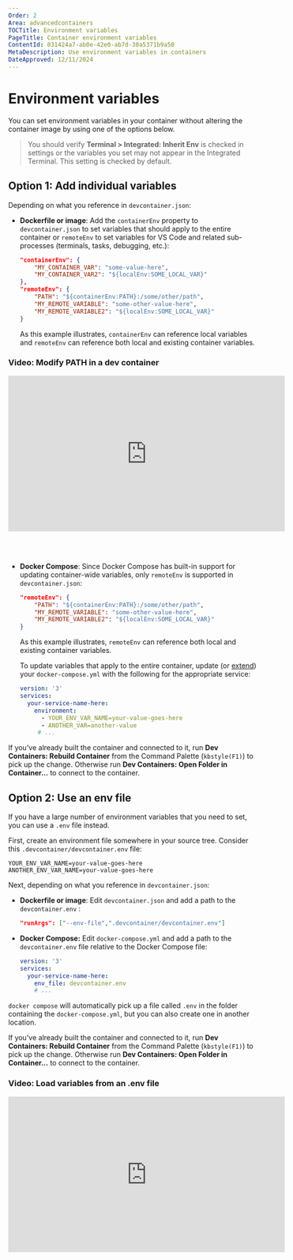 ```yaml
---
Order: 2
Area: advancedcontainers
TOCTitle: Environment variables
PageTitle: Container environment variables
ContentId: 031424a7-ab0e-42e0-ab7d-30a5371b9a50
MetaDescription: Use environment variables in containers
DateApproved: 12/11/2024
---
```

# Environment variables

You can set environment variables in your container without altering the container image by using one of the options below.

> You should verify **Terminal > Integrated: Inherit Env** is checked in settings or the variables you set may not appear in the Integrated Terminal. This setting is checked by default.

## Option 1: Add individual variables

Depending on what you reference in `devcontainer.json`:

* **Dockerfile or image**: Add the `containerEnv` property to `devcontainer.json` to set variables that should apply to the entire container or `remoteEnv` to set variables for VS Code and related sub-processes (terminals, tasks, debugging, etc.):

    ```json
    "containerEnv": {
        "MY_CONTAINER_VAR": "some-value-here",
        "MY_CONTAINER_VAR2": "${localEnv:SOME_LOCAL_VAR}"
    },
    "remoteEnv": {
        "PATH": "${containerEnv:PATH}:/some/other/path",
        "MY_REMOTE_VARIABLE": "some-other-value-here",
        "MY_REMOTE_VARIABLE2": "${localEnv:SOME_LOCAL_VAR}"
    }
    ```

    As this example illustrates, `containerEnv` can reference local variables and `remoteEnv` can reference both local and existing container variables.

### Video: Modify PATH in a dev container

<iframe width="560" height="315" src="https://www.youtube-nocookie.com/embed/vEb7hKlagAU" title="YouTube video player" frameborder="0" allow="accelerometer; autoplay; clipboard-write; encrypted-media; gyroscope; picture-in-picture" allowfullscreen=""></iframe>

<br><br>

* **Docker Compose**: Since Docker Compose has built-in support for updating container-wide variables, only `remoteEnv` is supported in `devcontainer.json`:

    ```json
    "remoteEnv": {
        "PATH": "${containerEnv:PATH}:/some/other/path",
        "MY_REMOTE_VARIABLE": "some-other-value-here",
        "MY_REMOTE_VARIABLE2": "${localEnv:SOME_LOCAL_VAR}"
    }
    ```

    As this example illustrates, `remoteEnv` can reference both local and existing container variables.

    To update variables that apply to the entire container, update (or [extend](/docs/devcontainers/create-dev-container.md#extend-your-docker-compose-file-for-development)) your `docker-compose.yml` with the following for the appropriate service:

    ```yaml
    version: '3'
    services:
      your-service-name-here:
        environment:
          - YOUR_ENV_VAR_NAME=your-value-goes-here
          - ANOTHER_VAR=another-value
         # ...
    ```

If you've already built the container and connected to it, run **Dev Containers: Rebuild Container** from the Command Palette (`kbstyle(F1)`) to pick up the change. Otherwise run **Dev Containers: Open Folder in Container...** to connect to the container.

## Option 2: Use an env file

If you have a large number of environment variables that you need to set, you can use a `.env` file instead.

First, create an environment file somewhere in your source tree. Consider this `.devcontainer/devcontainer.env` file:

```
YOUR_ENV_VAR_NAME=your-value-goes-here
ANOTHER_ENV_VAR_NAME=your-value-goes-here
```

Next, depending on what you reference in `devcontainer.json`:

* **Dockerfile or image**: Edit `devcontainer.json` and add a path to the `devcontainer.env` :

    ```json
    "runArgs": ["--env-file",".devcontainer/devcontainer.env"]
    ```

* **Docker Compose:** Edit `docker-compose.yml` and add a path to the `devcontainer.env` file relative to the Docker Compose file:

    ```yaml
    version: '3'
    services:
      your-service-name-here:
        env_file: devcontainer.env
        # ...
  ```

`docker compose` will automatically pick up a file called `.env` in the folder containing the `docker-compose.yml`, but you can also create one in another location.

If you've already built the container and connected to it, run **Dev Containers: Rebuild Container** from the Command Palette (`kbstyle(F1)`) to pick up the change. Otherwise run **Dev Containers: Open Folder in Container...** to connect to the container.

### Video: Load variables from an .env file

<iframe width="560" height="315" src="https://www.youtube-nocookie.com/embed/qTU7w3bWrOk" title="YouTube video player" frameborder="0" allow="accelerometer; autoplay; clipboard-write; encrypted-media; gyroscope; picture-in-picture" allowfullscreen=""></iframe>
